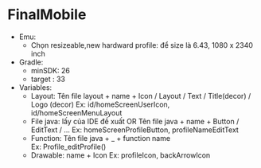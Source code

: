 # FinalMobile

- Emu: 
	+ Chọn resizeable,new hardward profile: để size là 6.43, 1080 x 2340 inch  
- Gradle: 
	+ minSDK: 26
	+ target : 33 
- Variables: 
	+ Layout: Tên file layout + name + Icon / Layout / Text / Title(decor) / Logo (decor) 
		Ex: id/homeScreenUserIcon, id/homeScreenMenuLayout
	+ File java: lấy của IDE đề xuất OR Tên file java + name + Button / EditText / ... 
		Ex: homeScreenProfileButton, profileNameEditText
	+ Function: Tên file java + _ + function name  
		Ex: Profile_editProfile()
	+ Drawable: name + Icon 
		Ex: profileIcon, backArrowIcon
